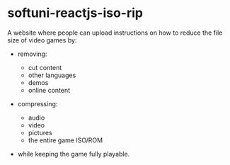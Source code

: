 # softuni-reactjs-iso-rip

A website where people can upload instructions on how to reduce the file size of video games by:

- removing:
  - cut content
  - other languages
  - demos
  - online content

- compressing:
  - audio
  - video
  - pictures
  - the entire game ISO/ROM
- while keeping the game fully playable.
